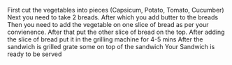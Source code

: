 First cut the vegetables into pieces (Capsicum, Potato, Tomato, Cucumber)
Next you need to take 2 breads.
After which you add butter to the breads
Then you need to add the vegetable on one slice of bread as per your convienence.
After that put the other slice of bread on the top.
After adding the slice of bread put it in the grilling machine for 4-5 mins
After the sandwich is grilled grate some on top of the sandwich
Your Sandwich is ready to be served